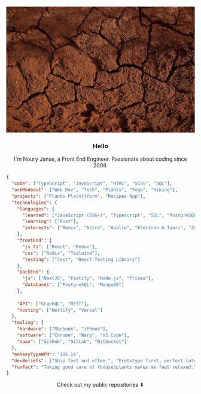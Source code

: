<p align="center">
    <img src="content/soil.jpg" width="768px"/>
</p>

<h3 align="center">Hello</h3>
<p align="center">I'm Noury Janse, a Front End Engineer.
Passionate about coding since 2008.</p>

```json
{
  "code": ["TypeScript", "JavaScript", "HTML", "SCSS", "SQL"],
  "askMeAbout": ["Web Dev", "Tech", "Plants", "Yoga", "Hiking"],
  "projects": ["Plants Pla(n)tform", "Recipes App"],
  "technologies": {
    "languages": {
      "learned": ["JavaScript (ES6+)", "Typescript", "SQL", "PostgreSQL", "HTML", "CSS"],
      "learning": ["Rust"],
      "interests": ["Remix", "Astro", "Apollo", "Electron & Tauri", "Zustand"]
    },
    "frontEnd": {
      "js_ts": ["React", "Redux"],
      "css": ["Radix", "Tailwind"],
      "testing": ["Jest", "React Testing Library"]
    },
    "backEnd": {
      "js": ["NextJS", "Fastify", "Node.js", "Prisma"],
      "databases": ["PostgreSQL", "MongoDB"]
    },

    "API": ["GraphQL", "REST"],
    "hosting": ["Netlify", "Vercel"]
  },
  "tooling": {
    "hardware": ["Macbook", "iPhone"],
    "software": ["Chrome", "Warp", "VS Code"],
    "saas": ["GitHub", "GitLab", "Bitbucket"]
  },
  "monkeyTypeWPM": "105.16",
  "devBeliefs": ["Ship fast and often.", "Prototype first, perfect later."],
  "funFact": "Taking good care of (house)plants makes me feel relaxed."
}
```

<p align="center">
Check out my public repositories ⬇
</p>
